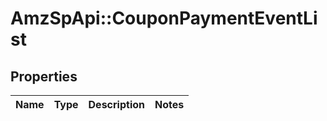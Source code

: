 # AmzSpApi::CouponPaymentEventList

## Properties
Name | Type | Description | Notes
------------ | ------------- | ------------- | -------------

